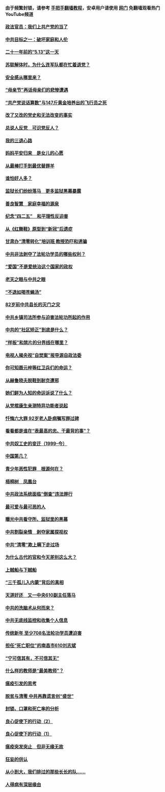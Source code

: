 #### 由于频繁封锁，请参考 [手把手翻墙教程](https://github.com/gfw-breaker/guides/wiki/)，安卓用户请使用 [网门](https://github.com/gfw-breaker/nogfw/blob/master/dl.md?t=05181301) 免翻墙观看热门YouTube频道 

#### [政法官员：我们上共产党的当了](../pages/19/425351.md?t=05181301) 

#### [中共目标之一：破坏家庭和人伦](../pages/19/424454.md?t=05181301) 

#### [二十一年前的“5.13”这一天](../pages/19/424814.md?t=05181301) 

#### [苏联解体时，为什么连军队都在忙着退党？](../pages/19/424335.md?t=05181301) 

#### [安全感从哪里来？](../pages/19/424336.md?t=05181301) 

#### [“母亲节”再话母亲们的悲惨遭遇](../pages/19/424234.md?t=05181301) 

#### [“共产党说话算数”与147斤黄金培养出的飞行员之死](../pages/19/424115.md?t=05181301) 

#### [改了又改的党史和无法改变的事实](../pages/19/424037.md?t=05181301) 

#### [总说人反党　可识党反人？](../pages/19/423820.md?t=05181301) 

#### [我的三退心路](../pages/19/423876.md?t=05181301) 

#### [妈妈平安归来　是女儿的心愿](../pages/19/423947.md?t=05181301) 

#### [从最棒打手到最优替罪羊](../pages/19/423819.md?t=05181301) 

#### [谁怕好人多？](../pages/19/423774.md?t=05181301) 

#### [监狱长们纷纷落马　更多监狱黑幕暴露](../pages/19/423787.md?t=05181301) 

#### [善良智慧　家庭幸福的源泉](../pages/19/423632.md?t=05181301) 

#### [纪念“四二五”　和平理性反迫害](../pages/19/423660.md?t=05181301) 

#### [从《红舞鞋》原型到“新冠”后遗症](../pages/19/423509.md?t=05181301) 

#### [甘肃办“清零转化”培训班 教授恐吓和诱骗](../pages/19/423498.md?t=05181301) 

#### [中共非法剥夺了法轮功学员的哪些权利？](../pages/19/423392.md?t=05181301) 

#### [“爱国”不是爱统治这个国家的政权](../pages/19/423029.md?t=05181301) 

#### [老天之眼与中共之眼](../pages/19/423378.md?t=05181301) 

#### [“不退如喝苍蝇汤”](../pages/19/423287.md?t=05181301) 

#### [82岁前中共县长的灭门之灾](../pages/19/423055.md?t=05181301) 

#### [中共乡镇司法所参与迫害法轮功所起的作用](../pages/19/423064.md?t=05181301) 

#### [中共的“社区矫正”到底是什么？](../pages/19/422870.md?t=05181301) 

#### [“样板”和禁片的分界线在哪里？](../pages/19/422704.md?t=05181301) 

#### [电视人揭央视“自焚案”报导源自政法委](../pages/19/422770.md?t=05181301) 

#### [你可知聂元梓等红卫兵们的命运？](../pages/19/422848.md?t=05181301) 

#### [从赫鲁晓夫脱鞋到耐克遭邪](../pages/19/422826.md?t=05181301) 

#### [她们鲜为人知的命运诉说了什么？](../pages/19/422754.md?t=05181301) 

#### [从党棍康生亲测特异功能者说起](../pages/19/422657.md?t=05181301) 

#### [忏悔六大罪 92岁老人卧病嘱写罪过碑](../pages/19/422750.md?t=05181301) 

#### [看看都是谁在“表最高的忠、干最背的事”？](../pages/19/422703.md?t=05181301) 

#### [中共奴工史的变迁（1999-今）](../pages/19/422656.md?t=05181301) 

#### [中国第几？](../pages/19/422496.md?t=05181301) 

#### [青少年恶性犯罪　根源何在？](../pages/19/422449.md?t=05181301) 

#### [梧桐树　凤凰台](../pages/19/422442.md?t=05181301) 

#### [中共政法系统面临“倒查”违法罪行](../pages/19/422497.md?t=05181301) 

#### [最可爱与最可恶的人](../pages/19/422448.md?t=05181301) 

#### [曝光中共看守所、监狱里的黑幕](../pages/19/422390.md?t=05181301) 

#### [中共割裂亲情　剥夺家属探视权](../pages/19/422364.md?t=05181301) 

#### [中共“清零”欺上瞒下走过场](../pages/19/422306.md?t=05181301) 

#### [为什么古代的官和今天差别这么大？](../pages/19/422228.md?t=05181301) 

#### [上贼船与下贼船](../pages/19/422276.md?t=05181301) 

#### [“三千孤儿入内蒙”背后的真相](../pages/19/422229.md?t=05181301) 

#### [天道好还　又一中央610副主任落马](../pages/19/422155.md?t=05181301) 

#### [中共的洗脑术从何而来？](../pages/19/422154.md?t=05181301) 

#### [中共无底线监控和收集个人信息](../pages/19/422039.md?t=05181301) 

#### [传统新年 至少708名法轮功学员遭迫害](../pages/19/421946.md?t=05181301) 

#### [担任“死亡职位”的南昌市610刘志斌](../pages/19/421957.md?t=05181301) 

#### [“宁可信其有，不可信其无”](../pages/19/421691.md?t=05181301) 

#### [什么样的教师是“最美教师”？](../pages/19/421755.md?t=05181301) 

#### [瘟疫引发的思考](../pages/19/421594.md?t=05181301) 

#### [脱贫与清零 中共再靠谎言创“盛世”](../pages/19/421590.md?t=05181301) 

#### [封锁、口罩和死亡率的分析](../pages/19/421495.md?t=05181301) 

#### [良心促使下的行动（2）](../pages/19/421361.md?t=05181301) 

#### [良心促使下的行动（1）](../pages/19/421302.md?t=05181301) 

#### [瘟疫突发突止　但非无缘无故](../pages/19/421281.md?t=05181301) 

#### [狂妄的供认](../pages/19/421199.md?t=05181301) 

#### [从小到大，我们排过的那些长长的队……](../pages/19/421243.md?t=05181301) 

#### [人得病有深层缘由](../pages/19/420864.md?t=05181301) 

